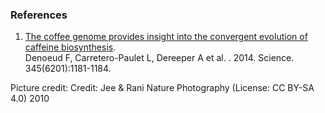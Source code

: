 ### References

1.  [The coffee genome provides insight into the convergent evolution of
    caffeine biosynthesis](http://europepmc.org/abstract/MED/25190796).\
    Denoeud F, Carretero-Paulet L, Dereeper A et al. . 2014. Science.
    345(6201):1181-1184.

Picture credit: Credit: Jee & Rani Nature Photography (License: CC BY-SA
4.0) 2010
